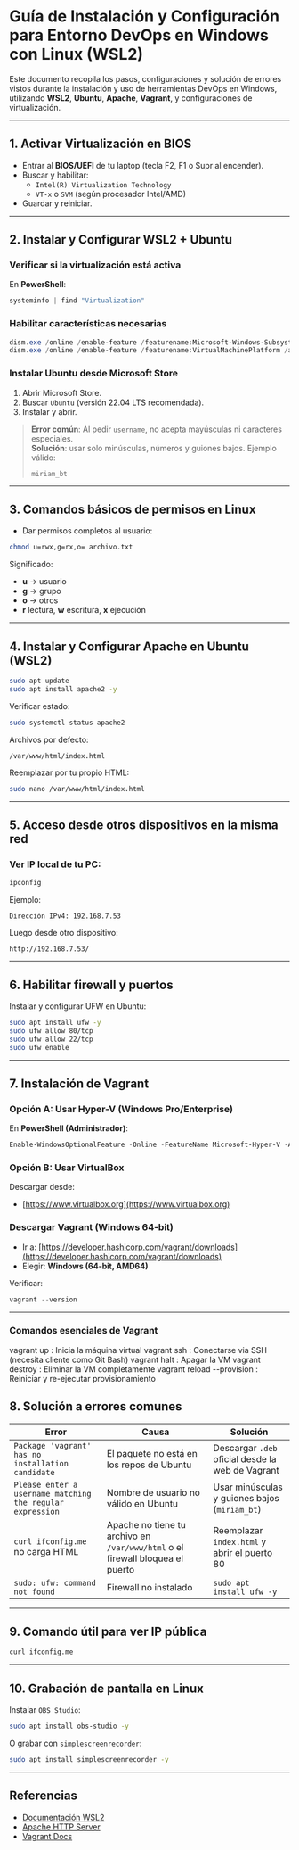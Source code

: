 # Guía de Instalación y Configuración para Entorno DevOps en Windows con Linux (WSL2)

Este documento recopila los pasos, configuraciones y solución de errores vistos durante la instalación y uso de herramientas DevOps en Windows, utilizando **WSL2**, **Ubuntu**, **Apache**, **Vagrant**, y configuraciones de virtualización.

---

## 1. Activar Virtualización en BIOS
- Entrar al **BIOS/UEFI** de tu laptop (tecla F2, F1 o Supr al encender).
- Buscar y habilitar:
  - `Intel(R) Virtualization Technology`
  - `VT-x` o `SVM` (según procesador Intel/AMD)
- Guardar y reiniciar.

---

## 2. Instalar y Configurar WSL2 + Ubuntu

### Verificar si la virtualización está activa
En **PowerShell**:
```powershell
systeminfo | find "Virtualization"
```

### Habilitar características necesarias
```powershell
dism.exe /online /enable-feature /featurename:Microsoft-Windows-Subsystem-Linux /all /norestart
dism.exe /online /enable-feature /featurename:VirtualMachinePlatform /all /norestart
```

### Instalar Ubuntu desde Microsoft Store
1. Abrir Microsoft Store.
2. Buscar `Ubuntu` (versión 22.04 LTS recomendada).
3. Instalar y abrir.

> **Error común**: Al pedir `username`, no acepta mayúsculas ni caracteres especiales.  
> **Solución**: usar solo minúsculas, números y guiones bajos.
> Ejemplo válido:  
> ```
> miriam_bt
> ```

---

## 3. Comandos básicos de permisos en Linux
- Dar permisos completos al usuario:
```bash
chmod u=rwx,g=rx,o= archivo.txt
```
Significado:
- **u** → usuario
- **g** → grupo
- **o** → otros
- **r** lectura, **w** escritura, **x** ejecución

---

## 4. Instalar y Configurar Apache en Ubuntu (WSL2)
```bash
sudo apt update
sudo apt install apache2 -y
```

Verificar estado:
```bash
sudo systemctl status apache2
```

Archivos por defecto:
```
/var/www/html/index.html
```

Reemplazar por tu propio HTML:
```bash
sudo nano /var/www/html/index.html
```

---

## 5. Acceso desde otros dispositivos en la misma red
### Ver IP local de tu PC:
```powershell
ipconfig
```
Ejemplo:
```
Dirección IPv4: 192.168.7.53
```
Luego desde otro dispositivo:
```
http://192.168.7.53/
```

---

## 6. Habilitar firewall y puertos
Instalar y configurar UFW en Ubuntu:
```bash
sudo apt install ufw -y
sudo ufw allow 80/tcp
sudo ufw allow 22/tcp
sudo ufw enable
```

---

## 7. Instalación de Vagrant

### Opción A: Usar Hyper-V (Windows Pro/Enterprise)
En **PowerShell (Administrador)**:
```powershell
Enable-WindowsOptionalFeature -Online -FeatureName Microsoft-Hyper-V -All
```

### Opción B: Usar VirtualBox
Descargar desde:
- [https://www.virtualbox.org](https://www.virtualbox.org)

### Descargar Vagrant (Windows 64-bit)
- Ir a: [https://developer.hashicorp.com/vagrant/downloads](https://developer.hashicorp.com/vagrant/downloads)
- Elegir: **Windows (64-bit, AMD64)**

Verificar:
```powershell
vagrant --version
```

---

### Comandos esenciales de Vagrant
vagrant up	: Inicia la máquina virtual
vagrant ssh	: Conectarse via SSH (necesita cliente como Git Bash)
vagrant halt	: Apagar la VM
vagrant destroy	: Eliminar la VM completamente
vagrant reload --provision	: Reiniciar y re-ejecutar provisionamiento

## 8. Solución a errores comunes

| Error | Causa | Solución |
|-------|-------|----------|
| `Package 'vagrant' has no installation candidate` | El paquete no está en los repos de Ubuntu | Descargar `.deb` oficial desde la web de Vagrant |
| `Please enter a username matching the regular expression` | Nombre de usuario no válido en Ubuntu | Usar minúsculas y guiones bajos (`miriam_bt`) |
| `curl ifconfig.me` no carga HTML | Apache no tiene tu archivo en `/var/www/html` o el firewall bloquea el puerto | Reemplazar `index.html` y abrir el puerto 80 |
| `sudo: ufw: command not found` | Firewall no instalado | `sudo apt install ufw -y` |

---

## 9. Comando útil para ver IP pública
```bash
curl ifconfig.me
```

---

## 10. Grabación de pantalla en Linux
Instalar `OBS Studio`:
```bash
sudo apt install obs-studio -y
```

O grabar con `simplescreenrecorder`:
```bash
sudo apt install simplescreenrecorder -y
```

---

## Referencias
- [Documentación WSL2](https://learn.microsoft.com/windows/wsl/)
- [Apache HTTP Server](https://httpd.apache.org/)
- [Vagrant Docs](https://developer.hashicorp.com/vagrant/docs)
